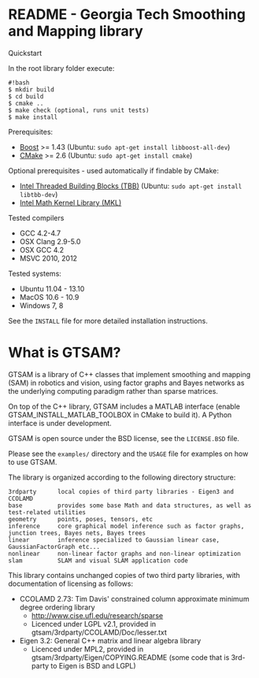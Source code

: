 README - Georgia Tech Smoothing and Mapping library
===================================================

Quickstart

In the root library folder execute:

```
#!bash
$ mkdir build
$ cd build
$ cmake ..
$ make check (optional, runs unit tests)
$ make install
```

Prerequisites:

- [Boost](http://www.boost.org/users/download/) >= 1.43 (Ubuntu: `sudo apt-get install libboost-all-dev`)
- [CMake](http://www.cmake.org/cmake/resources/software.html) >= 2.6 (Ubuntu: `sudo apt-get install cmake`)

Optional prerequisites - used automatically if findable by CMake:

- [Intel Threaded Building Blocks (TBB)](http://www.threadingbuildingblocks.org/) (Ubuntu: `sudo apt-get install libtbb-dev`)
- [Intel Math Kernel Library (MKL)](http://software.intel.com/en-us/intel-mkl)

Tested compilers

- GCC 4.2-4.7
- OSX Clang 2.9-5.0
- OSX GCC 4.2
- MSVC 2010, 2012

Tested systems:

- Ubuntu 11.04 - 13.10
- MacOS 10.6 - 10.9
- Windows 7, 8

See the `INSTALL` file for more detailed installation instructions.

What is GTSAM?
==============

GTSAM is a library of C++ classes that implement smoothing and
mapping (SAM) in robotics and vision, using factor graphs and Bayes
networks as the underlying computing paradigm rather than sparse
matrices.

On top of the C++ library, GTSAM includes a MATLAB interface (enable
GTSAM_INSTALL_MATLAB_TOOLBOX in CMake to build it). A Python interface
is under development.

GTSAM is open source under the BSD license, see the `LICENSE.BSD` file.

Please see the `examples/` directory and the `USAGE` file for examples on how to use GTSAM.

The library is organized according to the following directory structure:

    3rdparty      local copies of third party libraries - Eigen3 and CCOLAMD
    base          provides some base Math and data structures, as well as test-related utilities
    geometry      points, poses, tensors, etc
    inference     core graphical model inference such as factor graphs, junction trees, Bayes nets, Bayes trees 
    linear        inference specialized to Gaussian linear case, GaussianFactorGraph etc...
    nonlinear     non-linear factor graphs and non-linear optimization
    slam          SLAM and visual SLAM application code

This library contains unchanged copies of two third party libraries, with documentation 
of licensing as follows:

- CCOLAMD 2.73: Tim Davis' constrained column approximate minimum degree ordering library
    - http://www.cise.ufl.edu/research/sparse
    - Licenced under LGPL v2.1, provided in gtsam/3rdparty/CCOLAMD/Doc/lesser.txt
- Eigen 3.2:  General C++ matrix and linear algebra library
    - Licenced under MPL2, provided in gtsam/3rdparty/Eigen/COPYING.README (some code that is 3rd-party to Eigen is BSD and LGPL)
